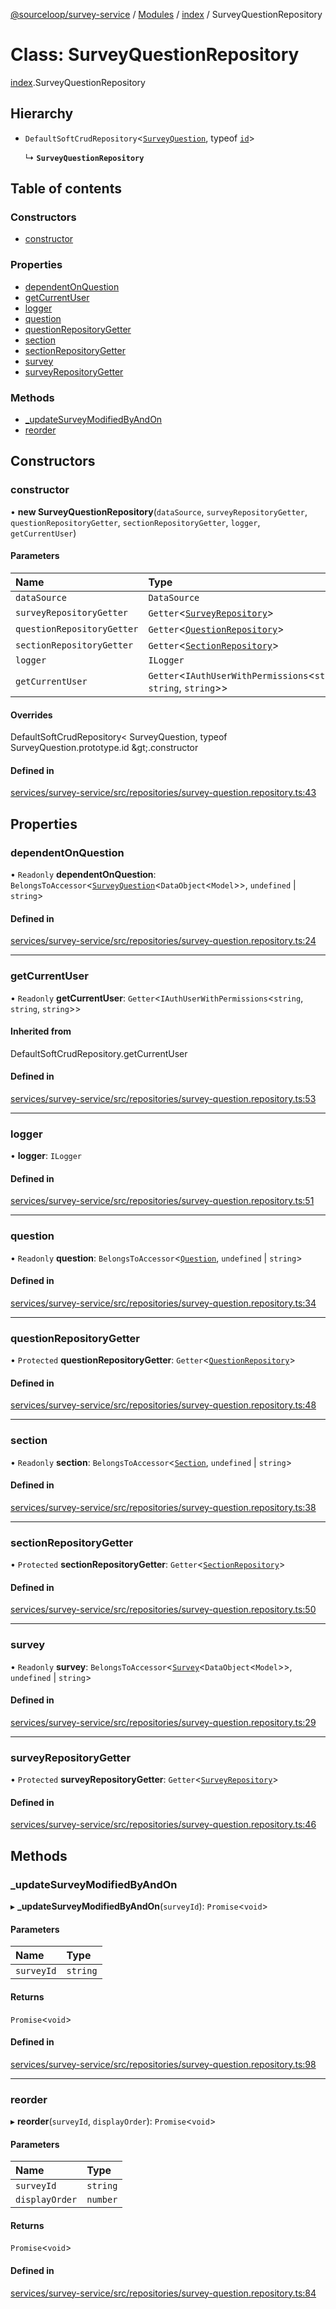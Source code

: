 [@sourceloop/survey-service](../README.md) / [Modules](../modules.md) / [index](../modules/index.md) / SurveyQuestionRepository

# Class: SurveyQuestionRepository

[index](../modules/index.md).SurveyQuestionRepository

## Hierarchy

- `DefaultSoftCrudRepository`<[`SurveyQuestion`](index.SurveyQuestion.md), typeof [`id`](index.SurveyQuestionDto.md#id)\>

  ↳ **`SurveyQuestionRepository`**

## Table of contents

### Constructors

- [constructor](index.SurveyQuestionRepository.md#constructor)

### Properties

- [dependentOnQuestion](index.SurveyQuestionRepository.md#dependentonquestion)
- [getCurrentUser](index.SurveyQuestionRepository.md#getcurrentuser)
- [logger](index.SurveyQuestionRepository.md#logger)
- [question](index.SurveyQuestionRepository.md#question)
- [questionRepositoryGetter](index.SurveyQuestionRepository.md#questionrepositorygetter)
- [section](index.SurveyQuestionRepository.md#section)
- [sectionRepositoryGetter](index.SurveyQuestionRepository.md#sectionrepositorygetter)
- [survey](index.SurveyQuestionRepository.md#survey)
- [surveyRepositoryGetter](index.SurveyQuestionRepository.md#surveyrepositorygetter)

### Methods

- [\_updateSurveyModifiedByAndOn](index.SurveyQuestionRepository.md#_updatesurveymodifiedbyandon)
- [reorder](index.SurveyQuestionRepository.md#reorder)

## Constructors

### constructor

• **new SurveyQuestionRepository**(`dataSource`, `surveyRepositoryGetter`, `questionRepositoryGetter`, `sectionRepositoryGetter`, `logger`, `getCurrentUser`)

#### Parameters

| Name | Type |
| :------ | :------ |
| `dataSource` | `DataSource` |
| `surveyRepositoryGetter` | `Getter`<[`SurveyRepository`](index.SurveyRepository.md)\> |
| `questionRepositoryGetter` | `Getter`<[`QuestionRepository`](index.QuestionRepository.md)\> |
| `sectionRepositoryGetter` | `Getter`<[`SectionRepository`](index.SectionRepository.md)\> |
| `logger` | `ILogger` |
| `getCurrentUser` | `Getter`<`IAuthUserWithPermissions`<`string`, `string`, `string`\>\> |

#### Overrides

DefaultSoftCrudRepository&lt;
  SurveyQuestion,
  typeof SurveyQuestion.prototype.id
\&gt;.constructor

#### Defined in

[services/survey-service/src/repositories/survey-question.repository.ts:43](https://github.com/sourcefuse/loopback4-microservice-catalog/blob/d35fdb3f0/services/survey-service/src/repositories/survey-question.repository.ts#L43)

## Properties

### dependentOnQuestion

• `Readonly` **dependentOnQuestion**: `BelongsToAccessor`<[`SurveyQuestion`](index.SurveyQuestion.md)<`DataObject`<`Model`\>\>, `undefined` \| `string`\>

#### Defined in

[services/survey-service/src/repositories/survey-question.repository.ts:24](https://github.com/sourcefuse/loopback4-microservice-catalog/blob/d35fdb3f0/services/survey-service/src/repositories/survey-question.repository.ts#L24)

___

### getCurrentUser

• `Readonly` **getCurrentUser**: `Getter`<`IAuthUserWithPermissions`<`string`, `string`, `string`\>\>

#### Inherited from

DefaultSoftCrudRepository.getCurrentUser

#### Defined in

[services/survey-service/src/repositories/survey-question.repository.ts:53](https://github.com/sourcefuse/loopback4-microservice-catalog/blob/d35fdb3f0/services/survey-service/src/repositories/survey-question.repository.ts#L53)

___

### logger

• **logger**: `ILogger`

#### Defined in

[services/survey-service/src/repositories/survey-question.repository.ts:51](https://github.com/sourcefuse/loopback4-microservice-catalog/blob/d35fdb3f0/services/survey-service/src/repositories/survey-question.repository.ts#L51)

___

### question

• `Readonly` **question**: `BelongsToAccessor`<[`Question`](index.Question.md), `undefined` \| `string`\>

#### Defined in

[services/survey-service/src/repositories/survey-question.repository.ts:34](https://github.com/sourcefuse/loopback4-microservice-catalog/blob/d35fdb3f0/services/survey-service/src/repositories/survey-question.repository.ts#L34)

___

### questionRepositoryGetter

• `Protected` **questionRepositoryGetter**: `Getter`<[`QuestionRepository`](index.QuestionRepository.md)\>

#### Defined in

[services/survey-service/src/repositories/survey-question.repository.ts:48](https://github.com/sourcefuse/loopback4-microservice-catalog/blob/d35fdb3f0/services/survey-service/src/repositories/survey-question.repository.ts#L48)

___

### section

• `Readonly` **section**: `BelongsToAccessor`<[`Section`](index.Section.md), `undefined` \| `string`\>

#### Defined in

[services/survey-service/src/repositories/survey-question.repository.ts:38](https://github.com/sourcefuse/loopback4-microservice-catalog/blob/d35fdb3f0/services/survey-service/src/repositories/survey-question.repository.ts#L38)

___

### sectionRepositoryGetter

• `Protected` **sectionRepositoryGetter**: `Getter`<[`SectionRepository`](index.SectionRepository.md)\>

#### Defined in

[services/survey-service/src/repositories/survey-question.repository.ts:50](https://github.com/sourcefuse/loopback4-microservice-catalog/blob/d35fdb3f0/services/survey-service/src/repositories/survey-question.repository.ts#L50)

___

### survey

• `Readonly` **survey**: `BelongsToAccessor`<[`Survey`](index.Survey.md)<`DataObject`<`Model`\>\>, `undefined` \| `string`\>

#### Defined in

[services/survey-service/src/repositories/survey-question.repository.ts:29](https://github.com/sourcefuse/loopback4-microservice-catalog/blob/d35fdb3f0/services/survey-service/src/repositories/survey-question.repository.ts#L29)

___

### surveyRepositoryGetter

• `Protected` **surveyRepositoryGetter**: `Getter`<[`SurveyRepository`](index.SurveyRepository.md)\>

#### Defined in

[services/survey-service/src/repositories/survey-question.repository.ts:46](https://github.com/sourcefuse/loopback4-microservice-catalog/blob/d35fdb3f0/services/survey-service/src/repositories/survey-question.repository.ts#L46)

## Methods

### \_updateSurveyModifiedByAndOn

▸ **_updateSurveyModifiedByAndOn**(`surveyId`): `Promise`<`void`\>

#### Parameters

| Name | Type |
| :------ | :------ |
| `surveyId` | `string` |

#### Returns

`Promise`<`void`\>

#### Defined in

[services/survey-service/src/repositories/survey-question.repository.ts:98](https://github.com/sourcefuse/loopback4-microservice-catalog/blob/d35fdb3f0/services/survey-service/src/repositories/survey-question.repository.ts#L98)

___

### reorder

▸ **reorder**(`surveyId`, `displayOrder`): `Promise`<`void`\>

#### Parameters

| Name | Type |
| :------ | :------ |
| `surveyId` | `string` |
| `displayOrder` | `number` |

#### Returns

`Promise`<`void`\>

#### Defined in

[services/survey-service/src/repositories/survey-question.repository.ts:84](https://github.com/sourcefuse/loopback4-microservice-catalog/blob/d35fdb3f0/services/survey-service/src/repositories/survey-question.repository.ts#L84)

